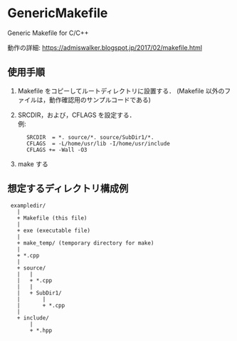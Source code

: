 # GenericMakefile
Generic Makefile for C/C++

動作の詳細: https://admiswalker.blogspot.jp/2017/02/makefile.html

## 使用手順
1. Makefile をコピーしてルートディレクトリに設置する．
(Makefile 以外のファイルは，動作確認用のサンプルコードである)  
  
2. SRCDIR，および，CFLAGS を設定する．  
例:
```
      SRCDIR  = *. source/*. source/SubDir1/*.
      CFLAGS  = -L/home/usr/lib -I/home/usr/include
      CFLAGS += -Wall -O3
```
3. make する
  
## 想定するディレクトリ構成例
```
 exampledir/
   |
   + Makefile (this file)
   |
   + exe (executable file)
   |
   + make_temp/ (temporary directory for make)
   |
   + *.cpp
   |
   + source/
   |   |
   |   + *.cpp
   |   |
   |   + SubDir1/
   |       |
   |       + *.cpp
   |
   + include/
       |
       + *.hpp
 ```
